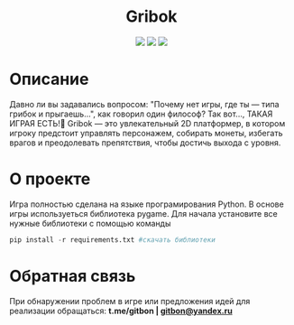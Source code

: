 <h1 align="center">Gribok</h1>

</h2>

<p align="center">

<img src="https://badges.frapsoft.com/os/v1/open-source.svg?v=103" >

<img src="https://camo.githubusercontent.com/89e8b2eeeb9c2652c1dc087a9f72b514d8a50efd787ffced15c6af9c2c718c14/68747470733a2f2f696d672e736869656c64732e696f2f62616467652f2d507974686f6e2d626c61636b3f7374796c653d666c61742d737175617265266c6f676f3d507974686f6e">

<img src="https://camo.githubusercontent.com/0ced1e0be80f32eee58612df57ae3dbc4aa9fa2e969060fc1491263e6f94d6f3/68747470733a2f2f696d672e736869656c64732e696f2f62616467652f2d4769744875622d3138313731373f7374796c653d666c61742d737175617265266c6f676f3d676974687562">
</p>

# Описание
Давно ли вы задавались вопросом: "Почему нет игры, где ты — типа грибок и прыгаешь...", как говорил один философ? Так вот..., ТАКАЯ ИГРАЯ ЕСТЬ!🎉 Gribok — это увлекательный 2D платформер, в котором игроку предстоит управлять персонажем, собирать монеты, избегать врагов и преодолевать препятствия, чтобы достичь выхода с уровня.

# О проекте
Игра полностью сделана на языке програмирования Python. В основе игры используеться библиотека pygame.
Для начала установите все нужные библиотеки с помощью команды
```python
pip install -r requirements.txt #скачать библиотеки
```

# Обратная связь
При обнаружении проблем в игре или предложения идей для реализации обращаться:
**t.me/gitbon | gitbon@yandex.ru**
